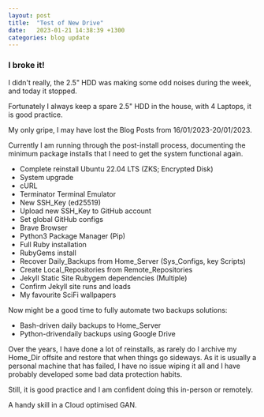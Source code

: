 ```yaml
---
layout: post
title:  "Test of New Drive"
date:   2023-01-21 14:38:39 +1300
categories: blog update
---
```

### I broke it!

I didn't really, the 2.5" HDD was making some odd noises during the week, and today it stopped.

Fortunately I always keep a spare 2.5" HDD in the house, with 4 Laptops, it is good practice.

My only gripe, I may have lost the Blog Posts from 16/01/2023-20/01/2023.

Currently I am running through the post-install process, documenting the minimum package installs that I need to get the system functional again.

  - Complete reinstall Ubuntu 22.04 LTS (ZKS; Encrypted Disk)
  - System upgrade
  - cURL
  - Terminator Terminal Emulator
  - New SSH_Key (ed25519)
  - Upload new SSH_Key to GitHub account
  - Set global GitHub configs
  - Brave Browser
  - Python3 Package Manager (Pip)
  - Full Ruby installation
  - RubyGems install
  - Recover Daily_Backups from Home_Server (Sys_Configs, key Scripts)
  - Create Local_Repositories from Remote_Repositories
  - Jekyll Static Site Rubygem dependencies (Multiple)
  - Confirm Jekyll site runs and loads
  - My favourite SciFi wallpapers

Now might be a good time to fully automate two backups solutions:
  - Bash-driven daily backups to Home_Server
  - Python-drivendaily backups using Google Drive

Over the years, I have done a lot of reinstalls, as rarely do I archive my Home_Dir offsite and restore that when things go sideways. As it is usually a personal machine that has failed, I have no issue wiping it all and I have probably developed some bad data protection habits.

Still, it is good practice and I am confident doing this in-person or remotely.

A handy skill in a Cloud optimised GAN.


